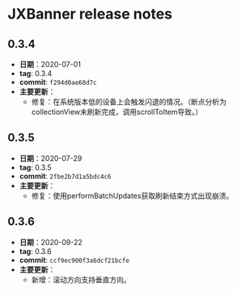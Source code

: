 # JXBanner release notes

## 0.3.4
* **日期**：2020-07-01
* **tag**: 0.3.4
* **commit**:  `f294d0ae68d7c`
* **主要更新**：
    * 修复：在系统版本低的设备上会触发闪退的情况。（断点分析为collectionView未刷新完成，调用scrollToItem导致。）

## 0.3.5
* **日期**：2020-07-29
* **tag**: 0.3.5
* **commit**:  `2fbe2b7d1a5bdc4c6`
* **主要更新**：
    * 修复：使用performBatchUpdates获取刷新结束方式出现崩溃。

## 0.3.6
* **日期**：2020-09-22
* **tag**: 0.3.6
* **commit**:  `ccf9ec900f3a6dcf21bcfe`
* **主要更新**：
    * 新增：滚动方向支持垂直方向。
